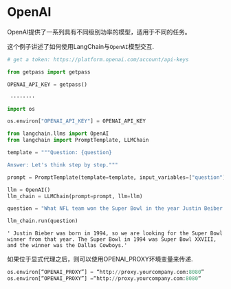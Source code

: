 # OpenAI
OpenAI提供了一系列具有不同级别功率的模型，适用于不同的任务。

这个例子讲述了如何使用LangChain与`OpenAI`模型交互.
```python
# get a token: https://platform.openai.com/account/api-keys

from getpass import getpass

OPENAI_API_KEY = getpass()
```
```pycon
 ········
```
```python
import os

os.environ["OPENAI_API_KEY"] = OPENAI_API_KEY

from langchain.llms import OpenAI
from langchain import PromptTemplate, LLMChain

template = """Question: {question}

Answer: Let's think step by step."""

prompt = PromptTemplate(template=template, input_variables=["question"])

llm = OpenAI()
llm_chain = LLMChain(prompt=prompt, llm=llm)

question = "What NFL team won the Super Bowl in the year Justin Beiber was born?"

llm_chain.run(question)
```

```pycon
' Justin Bieber was born in 1994, so we are looking for the Super Bowl winner from that year. The Super Bowl in 1994 was Super Bowl XXVIII, and the winner was the Dallas Cowboys.'
```

如果位于显式代理之后，则可以使用OPENAI_PROXY环境变量来传递.

```python
os.environ[“OPENAI_PROXY”] = “http://proxy.yourcompany.com:8080”
os.environ[“OPENAI_PROXY”] =“http://proxy.yourcompany.com:8080“
```